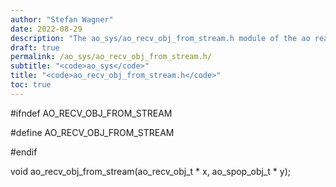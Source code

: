 ```yaml
---
author: "Stefan Wagner"
date: 2022-08-29
description: "The ao_sys/ao_recv_obj_from_stream.h module of the ao real-time operating system."
draft: true
permalink: /ao_sys/ao_recv_obj_from_stream.h/ 
subtitle: "<code>ao_sys</code>"
title: "<code>ao_recv_obj_from_stream.h</code>"
toc: true
---
```


#ifndef AO_RECV_OBJ_FROM_STREAM

#define AO_RECV_OBJ_FROM_STREAM

#endif

void    ao_recv_obj_from_stream(ao_recv_obj_t * x, ao_spop_obj_t * y);

